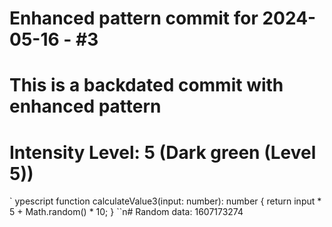 ﻿# Enhanced pattern commit for 2024-05-16 - #3
# This is a backdated commit with enhanced pattern
# Intensity Level: 5 (Dark green (Level 5))
`	ypescript
function calculateValue3(input: number): number {
    return input * 5 + Math.random() * 10;
}
``n# Random data: 1607173274

